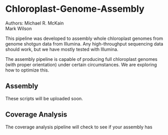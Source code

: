 # Chloroplast-Genome-Assembly
Authors: Michael R. McKain
	  <br>Mark Wilson

This pipeline was developed to assembly whole chloroplast genomes from genome shotgun data from Illumina.  Any high-throughput sequencing data should work, but we have mostly tested with Illumina.

The assembly pipeline is capable of producing full chloroplast genomes (with proper orientation) under certain circumstances.  We are exploring how to optimize this.

<h2>Assembly</h2>

These scripts will be uploaded soon.


<h2>Coverage Analysis</h2>

The coverage analysis pipeline will check to see if your assembly has 
